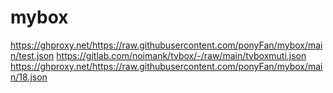 # mybox

https://ghproxy.net/https://raw.githubusercontent.com/ponyFan/mybox/main/test.json
https://gitlab.com/noimank/tvbox/-/raw/main/tvboxmuti.json
https://ghproxy.net/https://raw.githubusercontent.com/ponyFan/mybox/main/18.json
